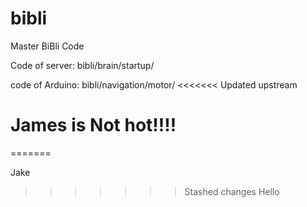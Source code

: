 # bibli
Master BiBli Code


Code of server: bibli/brain/startup/

code of Arduino: bibli/navigation/motor/
<<<<<<< Updated upstream
 # James is Not hot!!!!
=======

Jake
>>>>>>> Stashed changes
Hello
